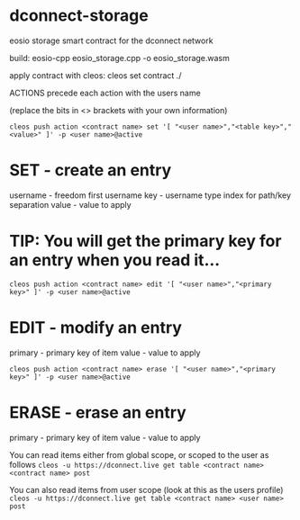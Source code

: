 # dconnect-storage
eosio storage smart contract for the dconnect network 

build:
eosio-cpp eosio_storage.cpp -o eosio_storage.wasm

apply contract with cleos:
cleos set contract <contract name> ./

ACTIONS
precede each action with the users name

(replace the bits in <> brackets with your own information)

```cleos push action <contract name> set '[ "<user name>","<table key>","<value>" ]' -p <user name>@active```
# SET - create an entry
username - freedom first username
key - username type index for path/key separation
value - value to apply

# TIP: You will get the primary key for an entry when you read it...

```cleos push action <contract name> edit '[ "<user name>","<primary key>" ]' -p <user name>@active```
# EDIT - modify an entry
primary - primary key of item
value - value to apply

```cleos push action <contract name> erase '[ "<user name>","<primary key>" ]' -p <user name>@active```
# ERASE - erase an entry
primary - primary key of item
value - value to apply

You can read items either from global scope, or scoped to the user as follows
```cleos -u https://dconnect.live get table <contract name> <contract name> post```

You can also read items from user scope (look at this as the users profile)
```cleos -u https://dconnect.live get table <contract name> <user name> post```

